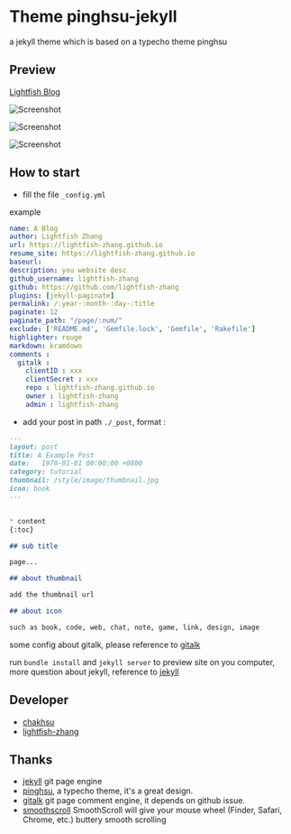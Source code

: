 # Theme pinghsu-jekyll

a jekyll theme which is based on a typecho theme pinghsu

## Preview

[Lightfish Blog](http://lightfish.cn)

![Screenshot](https://raw.githubusercontent.com/lightfish-zhang/pinghsu-jekyll/master/preview.png)

![Screenshot](https://raw.githubusercontent.com/lightfish-zhang/pinghsu-jekyll/master/preview2.png)

![Screenshot](https://raw.githubusercontent.com/lightfish-zhang/pinghsu-jekyll/master/preview3.png)

## How to start

- fill the file `_config.yml`

example

```yaml
name: A Blog
author: Lightfish Zhang
url: https://lightfish-zhang.github.io
resume_site: https://lightfish-zhang.github.io
baseurl: 
description: you website desc
github_username: lightfish-zhang
github: https://github.com/lightfish-zhang
plugins: [jekyll-paginate]
permalink: /:year-:month-:day-:title
paginate: 12
paginate_path: "/page/:num/"
exclude: ['README.md', 'Gemfile.lock', 'Gemfile', 'Rakefile']
highlighter: rouge
markdown: kramdown
comments :
  gitalk :
    clientID : xxx
    clientSecret : xxx
    repo : lightfish-zhang.github.io
    owner : lightfish-zhang
    admin : lightfish-zhang

```

- add your post in path `./_post`, format : 

```md
---
layout: post
title: A Example Post
date:   1970-01-01 00:00:00 +0800
category: tutorial
thumbnail: /style/image/thumbnail.jpg
icon: book
---


* content
{:toc}

## sub title

page...

## about thumbnail

add the thumbnail url

## about icon

such as book, code, web, chat, note, game, link, design, image
```

some config about gitalk, please reference to [gitalk](https://github.com/gitalk/gitalk)

run `bundle install` and `jekyll server` to preview site on you computer, more question about jekyll, reference to [jekyll](http://jekyllrb.com)



## Developer

- [chakhsu](https://github.com/chakhsu)
- [lightfish-zhang](https://github.com/lightfish-zhang)

## Thanks

- [jekyll](http://jekyllrb.com) git page engine
- [pinghsu](https://github.com/chakhsu/pinghsu), a typecho theme, it's a great design.
- [gitalk](https://github.com/gitalk/gitalk) git page comment engine, it depends on github issue.
- [smoothscroll](https://www.smoothscroll.net/mac/) SmoothScroll will give your mouse wheel (Finder, Safari, Chrome, etc.) buttery smooth scrolling



